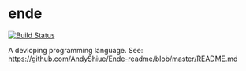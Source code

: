 # ende

[![Build Status](https://travis-ci.org/AndyShiue/ende.svg?branch=master)](https://travis-ci.org/AndyShiue/ende)

A devloping programming language.
See: https://github.com/AndyShiue/Ende-readme/blob/master/README.md
